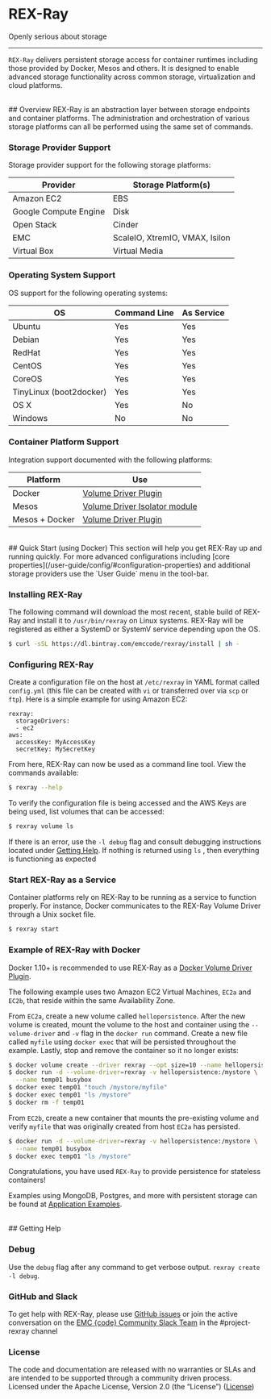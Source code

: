 # REX-Ray

Openly serious about storage

---
`REX-Ray` delivers persistent storage access for container runtimes including
those provided by Docker, Mesos and others. It is designed to enable advanced
storage functionality across common storage, virtualization and cloud platforms.

<br>
## Overview
REX-Ray is an abstraction layer between storage endpoints and container
platforms. The administration and orchestration of various storage platforms
can all be performed using the same set of commands.

### Storage Provider Support

Storage provider support for the following storage platforms:

Provider              | Storage Platform(s)
----------------------|-------------------------
Amazon EC2            | EBS
Google Compute Engine | Disk
Open Stack            | Cinder
EMC                   | ScaleIO, XtremIO, VMAX, Isilon
Virtual Box           | Virtual Media

### Operating System Support

OS support for the following operating systems:

OS       | Command Line | As Service
---------|--------------|-----------
Ubuntu   | Yes          | Yes
Debian   | Yes          | Yes
RedHat   | Yes          | Yes
CentOS   | Yes          | Yes
CoreOS   | Yes          | Yes
TinyLinux (boot2docker)| Yes          | Yes
OS X     | Yes          | No
Windows  | No           | No

### Container Platform Support

Integration support documented with the following platforms:

Platform            | Use
------------------|-------------------------
Docker            | [Volume Driver Plugin](/user-guide/third-party/docker/)
Mesos             | [Volume Driver Isolator module](/user-guide/third-party/mesos/)
Mesos + Docker    | [Volume Driver Plugin](/user-guide/third-party/mesos/)

<br>
## Quick Start (using Docker)
This section will help you get REX-Ray up and running quickly. For more advanced
configurations including
[core properties](/user-guide/config/#configuration-properties) and additional
storage providers use the `User Guide` menu in the tool-bar.

### Installing REX-Ray
The following command will download the most recent, stable build of REX-Ray
and install it to `/usr/bin/rexray` on Linux systems. REX-Ray will be
registered as either a SystemD or SystemV service depending upon the OS.

```bash
$ curl -sSL https://dl.bintray.com/emccode/rexray/install | sh -
```

### Configuring REX-Ray
Create a configuration file on the host at `/etc/rexray` in YAML format called
`config.yml` (this file can be created with `vi` or transferred over via `scp`
  or `ftp`). Here is a simple example for using Amazon EC2:
```
rexray:
  storageDrivers:
  - ec2
aws:
  accessKey: MyAccessKey
  secretKey: MySecretKey
```

From here, REX-Ray can now be used as a command line tool. View the commands
available:
```bash
$ rexray --help
```

To verify the configuration file is being accessed and the AWS Keys are being
used, list volumes that can be accessed:
```bash
$ rexray volume ls
```

If there is an error, use the `-l debug` flag and consult debugging instructions
 located under [Getting Help](/#getting-help). If nothing is returned using `ls`
, then everything is functioning as expected

### Start REX-Ray as a Service
Container platforms rely on REX-Ray to be running as a service to function
properly. For instance, Docker communicates to the REX-Ray Volume Driver through
a Unix socket file.

```bash
$ rexray start
```

### Example of REX-Ray with Docker
Docker 1.10+ is recommended to use REX-Ray as a
[Docker Volume Driver Plugin](https://docs.docker.com/extend/plugins_volume/).

The following example uses two Amazon EC2 Virtual Machines, `EC2a` and `EC2b`,
that reside within the same Availability Zone.

From `EC2a`, create a new volume called `hellopersistence`. After the new volume
 is created, mount the volume to the host and container using the
 `--volume-driver` and `-v` flag in the `docker run` command. Create a new file
called `myfile` using `docker exec` that will be persisted throughout the
example. Lastly, stop and remove the container so it no longer exists:
```bash
$ docker volume create --driver rexray --opt size=10 --name hellopersistence
$ docker run -d --volume-driver=rexray -v hellopersistence:/mystore \
  --name temp01 busybox
$ docker exec temp01 "touch /mystore/myfile"
$ docker exec temp01 "ls /mystore"
$ docker rm -f temp01
```

From `EC2b`, create a new container that mounts the pre-existing volume and
verify `myfile` that was originally created from host `EC2a` has persisted.
```bash
$ docker run -d --volume-driver=rexray -v hellopersistence:/mystore \
  --name temp01 busybox
$ docker exec temp01 "ls /mystore"
```

Congratulations, you have used `REX-Ray` to provide persistence for stateless
containers!

Examples using MongoDB, Postgres, and more with persistent storage can be found
at [Application Examples](/user-guide/application/).

<br>
## Getting Help

### Debug
Use the `debug` flag after any command to get verbose output.
`rexray create -l debug`.

### GitHub and Slack
To get help with REX-Ray, please use
[GitHub issues](https://github.com/emccode/rexray/issues) or join the active
conversation on the
[EMC {code} Community Slack Team](http://community.emccode.com/) in
the #project-rexray channel

### License
The code and documentation are released with no warranties or SLAs and are
intended to be supported through a community driven process. Licensed under the
Apache License, Version 2.0 (the “License”)
([License](/about/license/#rex-ray-license))
